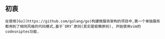 
## 初衷

    在使用[Go](https://github.com/golang/go)构建微服务架构的项目中,第一个单独服务都用到了相同风格的代码模式,基于`DRY`原则(其实是偷懒原则), 开始使用vim的codesniptes功能.

